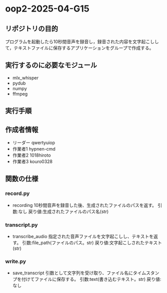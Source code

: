 # oop2-2025-04-G15
## リポジトリの目的
プログラムを起動したら10秒間音声を録音し，録音された内容を文字起こしして，テキストファイルに保存するアプリケーションをグループで作成する。
## 実行するのに必要なモジュール
- mlx_whisper
- pydub
- numpy
- ffmpeg
## 実行手順

## 作成者情報
- リーダー
qwertyuiop
- 作業者1
hypnen-cmd
- 作業者2
1018hiroto
- 作業者3
kouro0328
## 関数の仕様
### record.py<br>
- recording
10秒間音声を録音した後、生成されたファイルのパスを返す。
引数:なし
戻り値:生成されたファイルのパス名(str)
### transcript.py<br>
- transcribe_audio
指定された音声ファイルを文字起こしし、テキストを返す。
引数:file_path(ファイルのパス。str)
戻り値:文字起こしされたテキスト(str)
### write.py<br>
- save_transcript
引数として文字列を受け取り、ファイル名にタイムスタンプを付けてファイルに保存する。
引数:text(書き込むテキスト。str)
戻り値:なし
